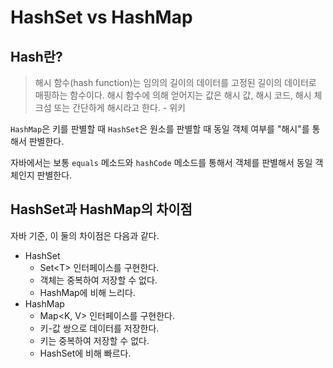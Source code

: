 # HashSet vs HashMap

## Hash란?

> 해시 함수(hash function)는 임의의 길이의 데이터를 고정된 길이의 데이터로 매핑하는 함수이다. 해시 함수에 의해 얻어지는 값은 해시 값, 해시 코드, 해시 체크섬 또는 간단하게 해시라고 한다. - 위키

`HashMap`은 키를 판별할 때 `HashSet`은 원소를 판별할 때 동일 객체 여부를 "해시"를 통해서 판별한다. 

자바에서는 보통 `equals` 메소드와 `hashCode` 메소드를 통해서 객체를 판별해서 동일 객체인지 판별한다.


## HashSet과 HashMap의 차이점

자바 기준, 이 둘의 차이점은 다음과 같다.

* HashSet
  * Set\<T\> 인터페이스를 구현한다.
  * 객체는 중복하여 저장할 수 없다.
  * HashMap에 비해 느리다.
* HashMap
  * Map\<K, V\> 인터페이스를 구현한다.
  * 키-값 쌍으로 데이터를 저장한다.
  * 키는 중복하여 저장할 수 없다.
  * HashSet에 비해 빠르다.
  